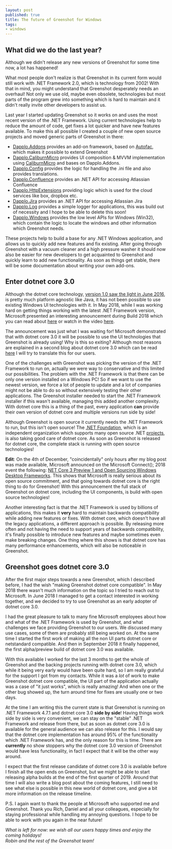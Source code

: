 ```yaml
---
layout: post
published: true
title: The future of Greenshot for Windows
tags:
- windows
---
```


What did we do the last year?
-----------------------------

Although we didn't release any new versions of Greenshot for some time now, a lot has happened!

What most people don't realize is that Greenshot in its current form would still work with .NET Framework 2.0, which is technology from 2002! With that in mind, you might understand that Greenshot desperately needs an overhaul! Not only we use old, maybe even obsolete, technologies but most parts of the program grew into something which is hard to maintain and it didn't really invite other developers to assist us.

Last year I started updating Greenshot so it works on and uses the most recent version of the .NET Framework. Using current technologies help to reduce the amount of code, get fixes a lot quicker and have new features available. To make this all possible I created a couple of new open source projects and moved generic parts of Greenshot in there:
* [Dapplo.Addons](https://github.com/dapplo/Dapplo.Addons) provides an add-on framework, based on [Autofac](https://github.com/autofac/Autofac), which makes it possible to extend Greenshot
* [Dapplo.CaliburnMicro](https://github.com/dapplo/Dapplo.CaliburnMicro) provides UI composition & MVVM implementation using [CaliburnMicro](https://caliburnmicro.com/) and bases on Dapplo.Addons.
* [Dapplo.Config](https://github.com/dapplo/Dapplo.Config) provides the logic for handling the .ini file and also provides translations.
* [Dapplo.Confluence](https://github.com/dapplo/Dapplo.Confluence) provides an .NET API for accessing Atlassian Confluence
* [Dapplo.HttpExtensions](https://github.com/dapplo/Dapplo.HttpExtensions) providing logic which is used for the cloud services like box, dropbox etc.
* [Dapplo.Jira](https://github.com/dapplo/Dapplo.Jira) provides an .NET API for accessing Atlassian Jira
* [Dapplo.Log](https://github.com/dapplo/Dapplo.Log) provides a simple logger for applications, this was build out of necessity and I hope to be able to delete this soon!
* [Dapplo.Windows](https://github.com/dapplo/Dapplo.Windows) provides the low level APIs for Windows (Win32), which contain the logic to locate the windows and other information which Greenshot needs.

These projects help to build a base for any .NET Windows application, and allows us to quickly add new features and fix existing. After going through Greenshot with a vacuum cleaner and a high pressure washer it should now also be easier for new developers to get acquainted to Greenshot and quickly learn to add new functionality. As soon as things get stable, there will be some documentation about writing your own add-ons.


Enter dotnet core 3.0
---------------------

Although the dotnet core technology, [version 1.0 saw the light in June 2016](https://en.wikipedia.org/wiki/.NET_Core), is pretty much platform agnostic like Java, it has not been possible to use existing Windows UI technologies with it. In May 2018, while I was working hard on getting things working with the latest .NET Framework version, Microsoft presented an interesting announcement during Build 2018 which you can read about [here](https://blogs.msdn.microsoft.com/dotnet/2018/05/07/net-core-3-and-support-for-windows-desktop-applications/) or watch in the video [here](https://www.youtube.com/watch?v=spgI12ZEBcs).

The announcement was just what I was waiting for! Microsoft demonstrated that with dotnet core 3.0 it will be possible to use the UI technologies that Greenshot is already using! Why is this so exiting? Although most reasons are explained in a second blog about dotnet core 3.0 which can be read [here](https://blogs.msdn.microsoft.com/dotnet/2018/10/04/update-on-net-core-3-0-and-net-framework-4-8/) I will try to translate this for our users.

One of the challenges with Greenshot was picking the version of the .NET Framework to run on, actually we were way to conservative and this limited our possibilities. The problem with the .NET Framework is that there can be only one version installed on a Windows PC! So if we want to use the newest version, we force a lot of people to update and a lot of companies might not be able to do so without extensively testing their other applications. The Greenshot installer needed to start the .NET Framework installer if this wasn't available, managing this added another complexity. With dotnet core this is a thing of the past, every application __can__ provide their own version of dotnet core and multiple versions run side by side!

Although Greenshot is open source it currently needs the .NET Framework to run, but this isn't open source! The [.NET Foundation](https://dotnetfoundation.org), which is an independent organization which supports many open source .NET [projects](https://dotnetfoundation.org/projects), is also taking good care of dotnet core. As soon as Greenshot is released for dotnet core, the complete stack is running with open source technologies!

__Edit__: On the 4th of December, "coincidentally" only hours after my blog post was made available, Microsoft announced on the Microsoft Connect(); 2018 event the following: [NET Core 3 Preview 1 and Open Sourcing Windows Desktop Frameworks](https://blogs.msdn.microsoft.com/dotnet/2018/12/04/announcing-net-core-3-preview-1-and-open-sourcing-windows-desktop-frameworks/). This shows that Microsoft is really serious about its open source commitment, and that going towards dotnet core is the right thing to do for Greenshot! With this announcement the full stack of Greenshot on dotnet core, including the UI components, is build with open source technologies!

Another interesting fact is that the .NET Framework is used by billions of applications, this makes it __very__ hard to maintain backwards compatibility while adding new features or fixes. With dotnet core, which doesn't have all the legacy applications, a different approach is possible. By releasing more often and not having the need to support years of backwards compatibility, it's finally possible to introduce new features and maybe sometimes even make breaking changes. One thing where this shows is that dotnet core has many performance enhancements, which will also be noticeable in Greenshot.


Greenshot goes dotnet core 3.0
------------------------------

After the first major steps towards a new Greenshot, which I described before, I had the wish "making Greenshot dotnet core compatible". In May 2018 there wasn't much information on the topic so I tried to reach out to Microsoft. In June 2018 I managed to get a contact interested in working together, and we decided to try to use Greenshot as an early adopter of dotnet core 3.0.

I had the great pleasure to talk to many fine Microsoft employees about how and what of the .NET Framework is used by Greenshot, and what challenges we face providing Greenshot to our users. We discussed many use cases, some of them are probably still being worked on. At the same time I started the first work of making all the non UI parts dotnet core or netstandard compatible. And then in September 2018 it finally happened, the first alpha/preview build of dotnet core 3.0 was available.

With this available I worked for the last 3 months to get the whole of Greenshot and the backing projects running with dotnet core 3.0, which while it being very early would have been quite hard, so I am really grateful for the support I got from my contacts. While it was a _lot_ of work to make Greenshot dotnet core compatible, the UI part of the application actually was a case of "it just works", which is really amazing! And when one or the other bug showed up, the turn around time for fixes are usually one or two days.

At the time I am writing this the current state is that Greenshot is running on .NET Framework 4.7.1 and dotnet core 3.0 __side by side__! Having things work side by side is very convenient, we can stay on the "stable" .NET Framework and release from there, but as soon as dotnet core 3.0 is available for the general audience we can also release for this. I would say that the dotnet core implementation has around 95% of the functionality which .NET Framework has, and the only reason for this is time. There are __currently__ no show stoppers why the dotnet core 3.0 version of Greenshot would have less functionality, in fact I expect that it will be the other way around. 

I expect that the first release candidate of dotnet core 3.0 is available before I finish all the open ends on Greenshot, but we might be able to start releasing alpha builds at the end of the first quarter of 2019. Around that time I will also write a blog post about the coming features, I still need to see what else is possible in this new world of dotnet core, and give a bit more information on the release timeline.


P.S.
I again want to thank the people at Microsoft who supported me and Greenshot. Thank you Rich, Daniel and all your colleagues, especially for staying professional while handling my annoying questions. I hope to be able to work with you again in the near future!


*What is left for now: we wish all our users happy times and enjoy the coming holidays!* <br/>
*Robin and the rest of the Greenshot team!*
